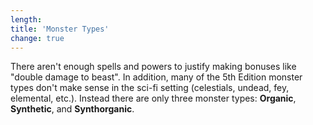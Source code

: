 ```yaml
---
length:
title: 'Monster Types'
change: true
---
```

There aren't enough spells and powers to justify making bonuses like "double damage to beast". In addition, many of
the 5th Edition monster types don't make sense in the sci-fi setting (celestials, undead, fey, elemental, etc.). Instead
there are only three monster types: __Organic__, __Synthetic__, and __Synthorganic__.